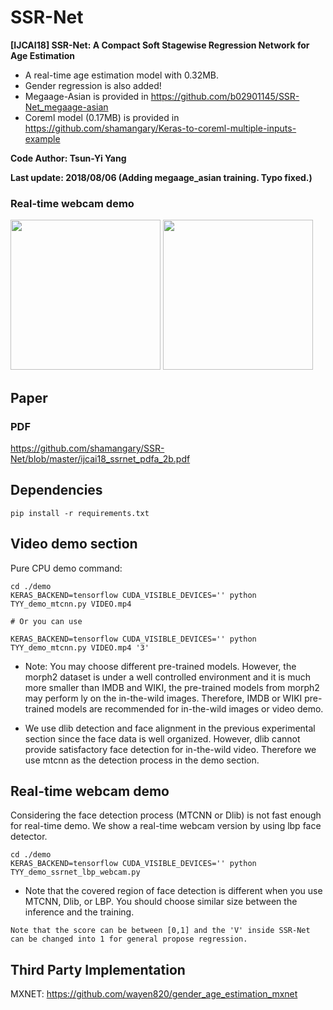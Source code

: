 # SSR-Net
**[IJCAI18] SSR-Net: A Compact Soft Stagewise Regression Network for Age Estimation**
+ A real-time age estimation model with 0.32MB.
+ Gender regression is also added!
+ Megaage-Asian is provided in https://github.com/b02901145/SSR-Net_megaage-asian
+ Coreml model (0.17MB) is provided in https://github.com/shamangary/Keras-to-coreml-multiple-inputs-example

**Code Author: Tsun-Yi Yang**

**Last update: 2018/08/06 (Adding megaage_asian training. Typo fixed.)**
### Real-time webcam demo

<img src="https://media.giphy.com/media/AhXTjtGO9tnsyi2k6Q/giphy.gif" height="240"/> <img src="https://github.com/shamangary/SSR-Net/blob/master/age_gender_demo.png" height="240"/>

## Paper

### PDF
https://github.com/shamangary/SSR-Net/blob/master/ijcai18_ssrnet_pdfa_2b.pdf

## Dependencies
```
pip install -r requirements.txt
```
## Video demo section
Pure CPU demo command:
```
cd ./demo
KERAS_BACKEND=tensorflow CUDA_VISIBLE_DEVICES='' python TYY_demo_mtcnn.py VIDEO.mp4

# Or you can use

KERAS_BACKEND=tensorflow CUDA_VISIBLE_DEVICES='' python TYY_demo_mtcnn.py VIDEO.mp4 '3'
```
+ Note: You may choose different pre-trained models. However, the morph2 dataset is under a well controlled environment and it is much more smaller than IMDB and WIKI, the pre-trained models from morph2 may perform ly on the in-the-wild images. Therefore, IMDB or WIKI pre-trained models are recommended for in-the-wild images or video demo.

+ We use dlib detection and face alignment in the previous experimental section since the face data is well organized. However, dlib cannot provide satisfactory face detection for in-the-wild video. Therefore we use mtcnn as the detection process in the demo section.

## Real-time webcam demo

Considering the face detection process (MTCNN or Dlib) is not fast enough for real-time demo. We show a real-time webcam version by using lbp face detector.

```
cd ./demo
KERAS_BACKEND=tensorflow CUDA_VISIBLE_DEVICES='' python TYY_demo_ssrnet_lbp_webcam.py
```
+ Note that the covered region of face detection is different when you use MTCNN, Dlib, or LBP. You should choose similar size between the inference and the training.

```
Note that the score can be between [0,1] and the 'V' inside SSR-Net can be changed into 1 for general propose regression.
```


## Third Party Implementation
MXNET:
https://github.com/wayen820/gender_age_estimation_mxnet
